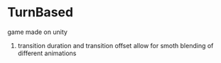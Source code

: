 # TurnBased
game made on unity


1. transition duration  and transition offset allow for smoth blending of different animations
